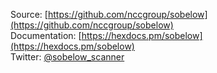Source: [https://github.com/nccgroup/sobelow](https://github.com/nccgroup/sobelow)<br>
Documentation: [https://hexdocs.pm/sobelow](https://hexdocs.pm/sobelow)<br>
Twitter: [@sobelow_scanner](https://twitter.com/sobelow_scanner)<br>
